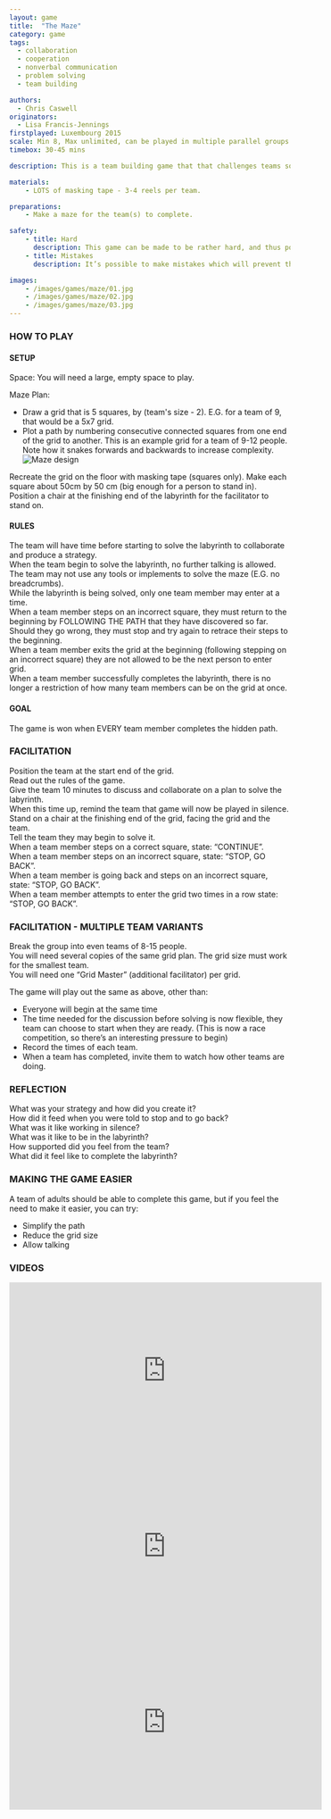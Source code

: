 ```yaml
---
layout: game
title:  "The Maze"
category: game
tags:
  - collaboration
  - cooperation
  - nonverbal communication
  - problem solving
  - team building

authors: 
  - Chris Caswell
originators: 
  - Lisa Francis-Jennings
firstplayed: Luxembourg 2015
scale: Min 8, Max unlimited, can be played in multiple parallel groups
timebox: 30-45 mins

description: This is a team building game that that challenges teams solve a problem very collaboratively. The team need to discover a path through a labyrinth, the path is hidden.The labyrinth is represented by a grid on the floor. The path is a series connected squares travelling from one end  of the grid to the other.  When a team member steps off the path, they will need to start again. To make this suitability challenging, the labyrinth is solved in silence. It requires the team to support each other in order to succeed. Ultimately it will create feelings of euphoric success demonstrating what the team can achieve when they work together. The game can be scaled by having multiple teams play simultaneously, creating a competition.

materials:
    - LOTS of masking tape - 3-4 reels per team.

preparations:
    - Make a maze for the team(s) to complete.

safety:
    - title: Hard
      description: This game can be made to be rather hard, and thus potentially very frustrating. It’s important to be conscious of the team’s stress level. Should the team become overly frustrated pause the game, and allow them additional time to rethink their plan.
    - title: Mistakes
      description: It’s possible to make mistakes which will prevent the team from progressing. This can lead to a situation where the team feel they’ve tried all available options are are stuck. If frustration and stress is high, and they believe they’ve exhausted all options, give them a hint to unblock them.

images:
    - /images/games/maze/01.jpg
    - /images/games/maze/02.jpg
    - /images/games/maze/03.jpg
---
```


### HOW TO PLAY
#### SETUP
Space: You will need a large, empty space to play.  

Maze Plan:

* Draw a grid that is 5 squares, by (team's size - 2). E.G. for a team of 9, that would be a 5x7 grid.
* Plot a path by numbering consecutive connected squares from one end of the grid to another. This is an example grid for a team of 9-12 people. Note how it snakes forwards and backwards to increase complexity.
![Maze design]({{site.url}}/images/games/maze/maze.png "Maze design")

Recreate the grid on the floor with masking tape (squares only). Make each square about 50cm by 50 cm (big enough for a person to stand in).   
Position a chair at the finishing end of the labyrinth for the facilitator to stand on.  

#### RULES
The team will have time before starting to solve the labyrinth to collaborate and produce a strategy.  
When the team begin to solve the labyrinth, no further talking is allowed.  
The team may not use any tools or implements to solve the maze (E.G. no breadcrumbs).   
While the labyrinth is being solved, only one team member may enter at a time.  
When a team member steps on an incorrect square, they must return to the beginning by FOLLOWING THE PATH that they have discovered so far. Should they go wrong, they must stop and try again to retrace their steps to the beginning.  
When a team member exits the grid at the beginning (following stepping on an incorrect square) they are not allowed to be the next person to enter grid.  
When a team member successfully completes the labyrinth, there is no longer a restriction of how many team members can be on the grid at once.  

#### GOAL
The game is won when EVERY team member completes the hidden path.  


### FACILITATION
Position the team at the start end of the grid.  
Read out the rules of the game.  
Give the team 10 minutes to discuss and collaborate on a plan to solve the labyrinth.  
When this time up, remind the team that game will now be played in silence.  
Stand on a chair at the finishing end of the grid, facing the grid and the team.  
Tell the team they may begin to solve it.  
When a team member steps on a correct square, state: “CONTINUE”.  
When a team member steps on an incorrect square, state: “STOP, GO BACK”.   
When a team member is going back and steps on an incorrect square, state: “STOP, GO BACK”.  
When a team member attempts to enter the grid two times in a row state: “STOP, GO BACK”.  

### FACILITATION - MULTIPLE TEAM VARIANTS
Break the group into even teams of 8-15 people.  
You will need several copies of the same grid plan. The grid size must work for the smallest team.  
You will need one “Grid Master” (additional facilitator) per grid.  

The game will play out the same as above, other than:

* Everyone will begin at the same time
* The time needed for the discussion before solving is now flexible, they team can choose to start when they are ready. (This is now a race competition, so there’s an interesting pressure to begin)
* Record the times of each team.
* When a team has completed, invite them to watch how other teams are doing.

### REFLECTION
What was your strategy and how did you create it?  
How did it feed when you were told to stop and to go back?  
What was it like working in silence?  
What was it like to be in the labyrinth?   
How supported did you feel from the team?  
What did it feel like to complete the labyrinth?  

### MAKING THE GAME EASIER
A team of adults should be able to complete this game, but if you feel the need to make it easier, you can try:
- Simplify the path
- Reduce the grid size
- Allow talking


### VIDEOS

<iframe width="560" height="315" src="https://www.youtube.com/embed/je-DWQzu4A4" frameborder="0" allowfullscreen></iframe>
<iframe width="560" height="315" src="https://www.youtube.com/embed/HbBK8heiJkQ" frameborder="0" allowfullscreen></iframe>
<iframe width="560" height="315" src="https://www.youtube.com/embed/Bg1JfmGjN3Q" frameborder="0" allowfullscreen></iframe>